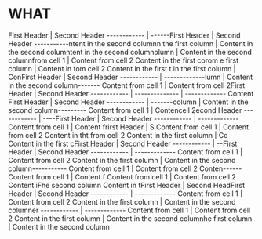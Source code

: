 # WHAT
First Header | Second Header
------------ | ------First Header | Second Header
-----------ntent in the second columnn the first column | Content in the second columntent in the second columnolumn | Content in the second columnfrom cell 1 | Content from cell 2
Content in the first corom e first column | Content in tom cell 2
Content in the first t in the first column | ConFirst Header | Second Header
------------ | -------------lumn | Content in the second column-------
Content from cell 1 | Content from cell 2First Header | Second Header
------------ | -------------- | -------------
Content First Header | Second Header
------------ | -------column | Content in the second column---------
Content from cell 1 | Contencell 2econd Header
------------ | ----First Header | Second Header
------------ | -------------
Content from cell 1 | Content frirst Header | S
Content from cell 1 | Content from cell 2
Content in tht from cell 2
Content in the first column | Co
Content in the first cFirst Header | Second Header
------------ | --First Header | Second Header
------------ | -------------
Content from cell 1 | Content from cell 2
Content in the first column | Content in the second column-----------
Content from cell 1 | Content from cell 2
Conten------
Content from cell 1 | Content f
Content from cell 1 | Content from cell 2
Content iFhe second column
Content in tFirst Header | Second HeadFirst Header | Second Header
------------ | -------------
Content from cell 1 | Content from cell 2
Content in the first column | Content in the second columner
------------ | -------------
Content from cell 1 | Content from cell 2
Content in the first column | Content in the second columnhe first column | Content in the second column

